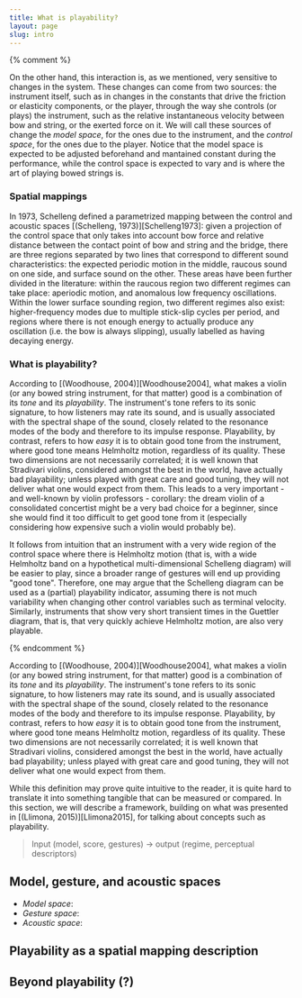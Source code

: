 ```yaml
---
title: What is playability?
layout: page
slug: intro
---
```


{% comment %}

On the other hand, this interaction is, as we mentioned, very sensitive to changes in the system. These changes can come from two sources: the instrument itself, such as in changes in the constants that drive the friction or elasticity components, or the player, through the way she controls (or plays) the instrument, such as the relative instantaneous velocity between bow and string, or the exerted force on it. We will call these sources of change the _model space_, for the ones due to the instrument, and the _control space_, for the ones due to the player. Notice that the model space is expected to be adjusted beforehand and mantained constant during the performance, while the control space is expected to vary and is where the art of playing bowed strings is.

### Spatial mappings

In 1973, Schelleng defined a parametrized mapping between the control and acoustic spaces [(Schelleng, 1973)][Schelleng1973]: given a projection of the control space that only takes into account bow force and relative distance between the contact point of bow and string and the bridge, there are three regions separated by two lines that correspond to different sound characteristics: the expected periodic motion in the middle, raucous sound on one side, and surface sound on the other. These areas have been further divided in the literature: within the raucous region two different regimes can take place: aperiodic motion, and anomalous low frequency oscillations. Within the lower surface sounding region, two different regimes also exist: higher-frequency modes due to multiple stick-slip cycles per period, and regions where there is not enough energy to actually produce any oscillation (i.e. the bow is always slipping), usually labelled as having decaying energy.


### What is playability?

According to [(Woodhouse, 2004)][Woodhouse2004], what makes a violin (or any bowed string instrument, for that matter) good is a combination of its _tone_ and its _playability_. The instrument's tone refers to its sonic signature, to how listeners may rate its sound, and is usually associated with the spectral shape of the sound, closely related to the resonance modes of the body and therefore to its impulse response. Playability, by contrast, refers to how _easy_ it is to obtain good tone from the instrument, where good tone means Helmholtz motion, regardless of its quality. These two dimensions are not necessarily correlated; it is well known that Stradivari violins, considered amongst the best in the world, have actually bad playability; unless played with great care and good tuning, they will not deliver what one would expect from them. This leads to a very important - and well-known by violin professors - corollary: the dream violin of a consolidated concertist might be a very bad choice for a beginner, since she would find it too difficult to get good tone from it (especially considering how expensive such a violin would probably be).

It follows from intuition that an instrument with a very wide region of the control space where there is Helmholtz motion (that is, with a wide Helmholtz band on a hypothetical multi-dimensional Schelleng diagram) will be easier to play, since a broader range of gestures will end up providing "good tone". Therefore, one may argue that the Schelleng diagram can be used as a (partial) playability indicator, assuming there is not much variability when changing other control variables such as terminal velocity. Similarly, instruments that show very short transient times in the Guettler diagram, that is, that very quickly achieve Helmholtz motion, are also very playable. 

{% endcomment %}



According to [(Woodhouse, 2004)][Woodhouse2004], what makes a violin (or any bowed string instrument, for that matter) good is a combination of its _tone_ and its _playability_. The instrument's tone refers to its sonic signature, to how listeners may rate its sound, and is usually associated with the spectral shape of the sound, closely related to the resonance modes of the body and therefore to its impulse response. Playability, by contrast, refers to how _easy_ it is to obtain good tone from the instrument, where good tone means Helmholtz motion, regardless of its quality. These two dimensions are not necessarily correlated; it is well known that Stradivari violins, considered amongst the best in the world, have actually bad playability; unless played with great care and good tuning, they will not deliver what one would expect from them.

While this definition may prove quite intuitive to the reader, it is quite hard to translate it into something tangible that can be measured or compared. In this section, we will describe a framework, building on what was presented in [(Llimona, 2015)][Llimona2015], for talking about concepts such as playability.

> Input (model, score, gestures) -> output (regime, perceptual descriptors)

## Model, gesture, and acoustic spaces

- *Model space*: 
- *Gesture space*:
- *Acoustic space*:

## Playability as a spatial mapping description


## Beyond playability (?)


